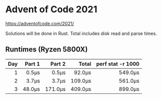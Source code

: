 # Advent of Code 2021

https://adventofcode.com/2021/

Solutions will be done in Rust. Total includes disk read and parse times.

## Runtimes (Ryzen 5800X)

|  Day |  Part 1 | Part 2  | Total   | perf stat -r 1000 |
| ---: | ------: | ------: | ------: | ----------------: |
|    1 |   0.5µs |   0.5µs |  92.0µs |           549.0µs |
|    2 |   3.7µs |   3.7µs | 109.0µs |           561.0µs |
|    3 |  48.0µs | 171.0µs | 409.0µs |           899.0µs |
